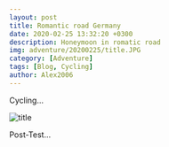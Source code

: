 ```yaml
---
layout: post
title: Romantic road Germany
date: 2020-02-25 13:32:20 +0300
description: Honeymoon in romatic road
img: adventure/20200225/title.JPG
category: [Adventure]
tags: [Blog, Cycling]
author: Alex2006
---
```

Cycling...

![title]({{site.baseurl}}/assets/img/adventure/20200225/title.JPG)

Post-Test...
